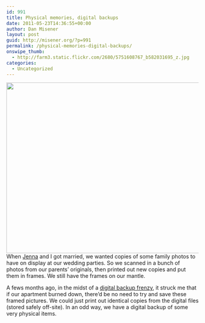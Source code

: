 ```yaml
---
id: 991
title: Physical memories, digital backups
date: 2011-05-23T14:36:55+00:00
author: Dan Misener
layout: post
guid: http://misener.org/?p=991
permalink: /physical-memories-digital-backups/
onswipe_thumb:
  - http://farm3.static.flickr.com/2680/5751608767_b582031695_z.jpg
categories:
  - Uncategorized
---
```

<img class="alignnone" title="Photos" src="http://farm3.static.flickr.com/2680/5751608767_b582031695_z.jpg" alt="" width="600" height="448" />

<div>
  When <a href="http://twitter.com/zuschlag">Jenna</a> and I got married, we wanted copies of some family photos to have on display at our wedding parties. So we scanned in a bunch of photos from our parents&#8217; originals, then printed out new copies and put them in frames. We still have the frames on our mantle.
</div>

A fews months ago, in the midst of a [digital backup frenzy](http://misener.org/archives/967), it struck me that if our apartment burned down, there&#8217;d be no need to try and save these framed pictures. We could just print out identical copies from the digital files (stored safely off-site). In an odd way, we have a digital backup of some very physical items.